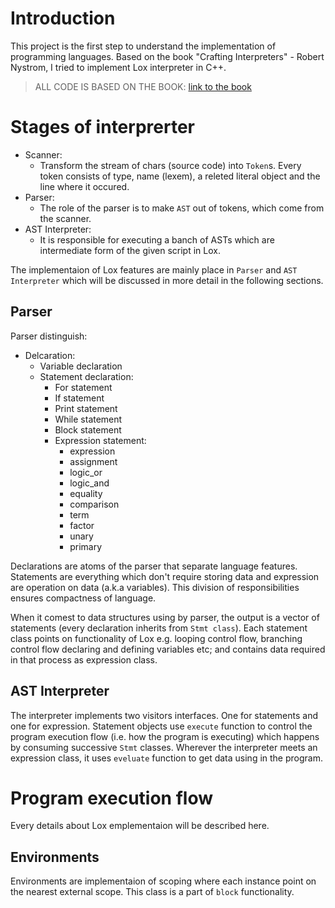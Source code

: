 # Introduction
This project is the first step to understand the implementation of programming languages. Based on the book "Crafting Interpreters" - Robert Nystrom, I tried to implement Lox interpreter in C++. 

> ALL CODE IS BASED ON THE BOOK: [link to the book](https://craftinginterpreters.com)
# Stages of interprerter

- Scanner:
    - Transform the stream of chars (source code) into `Token`s. Every token consists of type, name (lexem), a releted literal object and the line where it occured.
- Parser:
    - The role of the parser is to make `AST` out of tokens, which come from the scanner.
- AST Interpreter:
    - It is responsible for executing a banch of ASTs which are intermediate form of the given script in Lox.

The implementaion of Lox features are mainly place in `Parser` and `AST Interpreter` which will be discussed in more detail in the following sections.

## Parser

Parser distinguish:

- Delcaration:
    - Variable declaration
    - Statement declaration:
        - For statement
        - If statement
        - Print statement
        - While statement
        - Block statement
        - Expression statement:
            - expression
            - assignment
            - logic_or
            - logic_and
            - equality
            - comparison
            - term
            - factor
            - unary
            - primary

Declarations are atoms of the parser that separate language features. Statements are everything which don't require storing data and expression are operation on data (a.k.a variables). This division of responsibilities ensures compactness of language.

When it comest to data structures using by parser, the output is a vector of statements (every declaration inherits from `Stmt class`). Each statement class points on functionality of Lox e.g. looping control flow, branching control flow declaring and defining variables etc; and contains data required in that process as expression class.

## AST Interpreter

The interpreter implements two visitors interfaces. One for statements and one for expression. Statement objects use `execute` function to control the program execution flow (i.e. how the program is executing) which happens by consuming successive `Stmt` classes. Wherever the interpreter meets an expression class, it uses `eveluate` function to get data using in the program.

# Program execution flow

Every details about Lox emplementaion will be described here.

## Environments

Environments are implementaion of scoping where each instance point on the nearest external scope. This class is a part of `block` functionality.
